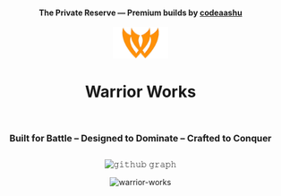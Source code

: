 <div align="center">                                                                                                
<h4 align="center">The Private Reserve — Premium builds by <a href="https://www.devdisplay.org/profile/codeaashu"><strong>codeaashu</strong></a><br><br>
<img src="./WW-Branding/WWICONSIZE.png" width="100px" />
<h1 align="center">Warrior Works<br><p align="center"><sub><sub><sub>Built for Battle – Designed to Dominate – Crafted to Conquer</sub></sub></sub></p></h1>  

![𝚐𝚒𝚝𝚑𝚞𝚋 𝚐𝚛𝚊𝚙𝚑](https://github-readme-activity-graph.vercel.app/graph?username=codeaashu&theme=react-dark&hide_border=true&area=true)
<p align="center"> <img src="https://komarev.com/ghpvc/?username=warrior-works&label=Profile%20views&color=0e75b6&style=flat" alt="warrior-works" /> </p>
